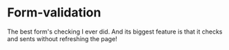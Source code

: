 # Form-validation
The best form's checking I ever did. And its biggest feature is that it checks and sents without refreshing the page!
